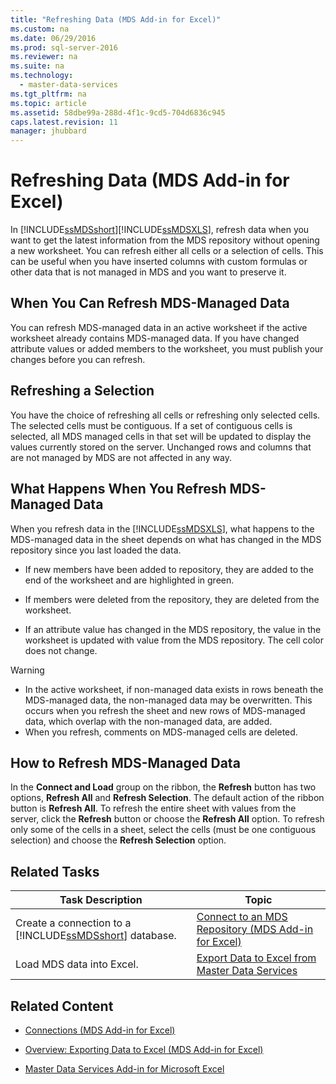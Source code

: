 ```yaml
---
title: "Refreshing Data (MDS Add-in for Excel)"
ms.custom: na
ms.date: 06/29/2016
ms.prod: sql-server-2016
ms.reviewer: na
ms.suite: na
ms.technology: 
  - master-data-services
ms.tgt_pltfrm: na
ms.topic: article
ms.assetid: 58dbe99a-288d-4f1c-9cd5-704d6836c945
caps.latest.revision: 11
manager: jhubbard
---
```

# Refreshing Data (MDS Add-in for Excel)
In [!INCLUDE[ssMDSshort](../../Topics/TopicNameContainA/includes/ssMDSshort_md.md)][!INCLUDE[ssMDSXLS](../../Topics/TopicNameContainA/includes/ssMDSXLS_md.md)], refresh data when you want to get the latest information from the MDS repository without opening a new worksheet. You can refresh either all cells or a selection of cells. This can be useful when you have inserted columns with custom formulas or other data that is not managed in MDS and you want to preserve it.  
  
## When You Can Refresh MDS-Managed Data  
 You can refresh MDS-managed data in an active worksheet if the active worksheet already contains MDS-managed data. If you have changed attribute values or added members to the worksheet, you must publish your changes before you can refresh.  
  
## Refreshing a Selection  
 You have the choice of refreshing all cells or refreshing only selected cells. The selected cells must be contiguous. If a set of contiguous cells is selected, all MDS managed cells in that set will be updated to display the values currently stored on the server. Unchanged rows and columns that are not managed by MDS are not affected in any way.  
  
## What Happens When You Refresh MDS-Managed Data  
 When you refresh data in the [!INCLUDE[ssMDSXLS](../../Topics/TopicNameContainA/includes/ssMDSXLS_md.md)], what happens to the MDS-managed data in the sheet depends on what has changed in the MDS repository since you last loaded the data.  
  
-   If new members have been added to repository, they are added to the end of the worksheet and are highlighted in green.  
  
-   If members were deleted from the repository, they are deleted from the worksheet.  
  
-   If an attribute value has changed in the MDS repository, the value in the worksheet is updated with value from the MDS repository. The cell color does not change.  
  
> [!WARNING]  
>  -   In the active worksheet, if non-managed data exists in rows beneath the MDS-managed data, the non-managed data may be overwritten. This occurs when you refresh the sheet and new rows of MDS-managed data, which overlap with the non-managed data, are added.  
> -   When you refresh, comments on MDS-managed cells are deleted.  
  
## How to Refresh MDS-Managed Data  
 In the **Connect and Load** group on the ribbon, the **Refresh** button has two options, **Refresh All** and **Refresh Selection**. The default action of the ribbon button is **Refresh All**. To refresh the entire sheet with values from the server, click the **Refresh** button or choose the **Refresh All** option. To refresh only some of the cells in a sheet, select the cells (must be one contiguous selection) and choose the **Refresh Selection** option.  
  
## Related Tasks  
  
|Task Description|Topic|  
|----------------------|-----------|  
|Create a connection to a [!INCLUDE[ssMDSshort](../../Topics/TopicNameContainA/includes/ssMDSshort_md.md)] database.|[Connect to an MDS Repository (MDS Add-in for Excel)](../../Topics/TopicNameNotContainA/Connect-to-an-MDS-Repository--MDS-Add-in-for-Excel-.md)|  
|Load MDS data into Excel.|[Export Data to Excel from Master Data Services](../../Topics/TopicNameNotContainA/Export-Data-to-Excel-from-Master-Data-Services.md)|  
  
## Related Content  
  
-   [Connections (MDS Add-in for Excel)](../../Topics/TopicNameNotContainA/Connections--MDS-Add-in-for-Excel-.md)  
  
-   [Overview: Exporting Data to Excel (MDS Add-in for Excel)](../Topic/Overview:%20Exporting%20Data%20to%20Excel%20\(MDS%20Add-in%20for%20Excel\).md)  
  
-   [Master Data Services Add-in for Microsoft Excel](../../Topics/TopicNameNotContainA/Master-Data-Services-Add-in-for-Microsoft-Excel.md)